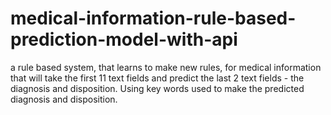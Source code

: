 # medical-information-rule-based-prediction-model-with-api
a rule based system, that learns to make new rules, for medical information that will take the first 11 text fields and predict the last 2 text fields -
the diagnosis and disposition.
Using key words used to make the predicted diagnosis and disposition.
